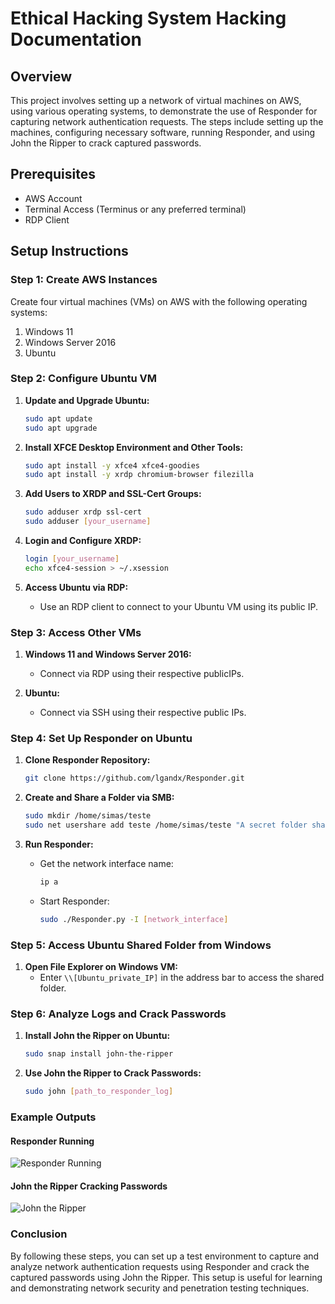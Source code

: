 # Ethical Hacking System Hacking Documentation

## Overview

This project involves setting up a network of virtual machines on AWS, using various operating systems, to demonstrate the use of Responder for capturing network authentication requests. The steps include setting up the machines, configuring necessary software, running Responder, and using John the Ripper to crack captured passwords.

## Prerequisites

- AWS Account
- Terminal Access (Terminus or any preferred terminal)
- RDP Client

## Setup Instructions

### Step 1: Create AWS Instances

Create four virtual machines (VMs) on AWS with the following operating systems:
1. Windows 11
2. Windows Server 2016
3. Ubuntu

### Step 2: Configure Ubuntu VM

1. **Update and Upgrade Ubuntu:**
   ```sh
   sudo apt update
   sudo apt upgrade
   ```

2. **Install XFCE Desktop Environment and Other Tools:**
   ```sh
   sudo apt install -y xfce4 xfce4-goodies
   sudo apt install -y xrdp chromium-browser filezilla
   ```

3. **Add Users to XRDP and SSL-Cert Groups:**
   ```sh
   sudo adduser xrdp ssl-cert
   sudo adduser [your_username]
   ```

4. **Login and Configure XRDP:**
   ```sh
   login [your_username]
   echo xfce4-session > ~/.xsession
   ```

5. **Access Ubuntu via RDP:**
   - Use an RDP client to connect to your Ubuntu VM using its public IP.

### Step 3: Access Other VMs

1. **Windows 11 and Windows Server 2016:**
   - Connect via RDP using their respective publicIPs.

2. **Ubuntu:**
   - Connect via SSH using their respective public IPs.

### Step 4: Set Up Responder on Ubuntu

1. **Clone Responder Repository:**
   ```sh
   git clone https://github.com/lgandx/Responder.git
   ```

2. **Create and Share a Folder via SMB:**
   ```sh
   sudo mkdir /home/simas/teste
   sudo net usershare add teste /home/simas/teste "A secret folder shared via SMB" everyone:F guest_ok=y
   ```

3. **Run Responder:**
   - Get the network interface name:
     ```sh
     ip a
     ```
   - Start Responder:
     ```sh
     sudo ./Responder.py -I [network_interface]
     ```

### Step 5: Access Ubuntu Shared Folder from Windows

1. **Open File Explorer on Windows VM:**
   - Enter `\\[Ubuntu_private_IP]` in the address bar to access the shared folder.

### Step 6: Analyze Logs and Crack Passwords

1. **Install John the Ripper on Ubuntu:**
   ```sh
   sudo snap install john-the-ripper
   ```

2. **Use John the Ripper to Crack Passwords:**
   ```sh
   sudo john [path_to_responder_log]
   ```

### Example Outputs

#### Responder Running
![Responder Running](https://github.com/FranciscoSimas/Ethical-Hacking-System-Hacking/assets/145347669/91b6326c-a16f-4145-a4ab-a2d00512612a)

#### John the Ripper Cracking Passwords
![John the Ripper](https://github.com/FranciscoSimas/Ethical-Hacking-System-Hacking/assets/145347669/1f0eb0c5-9c25-45f2-806e-14600e50013e)

### Conclusion

By following these steps, you can set up a test environment to capture and analyze network authentication requests using Responder and crack the captured passwords using John the Ripper. This setup is useful for learning and demonstrating network security and penetration testing techniques.




